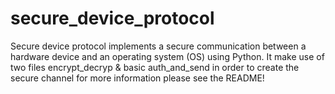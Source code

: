 # secure_device_protocol
Secure device protocol implements a secure communication between a hardware device and an operating system (OS) using Python.  It make use of two files encrypt_decryp &amp; basic auth_and_send in order to create the secure channel for more information please see the README!

